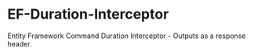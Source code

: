 # EF-Duration-Interceptor
Entity Framework Command Duration Interceptor - Outputs as a response header.
